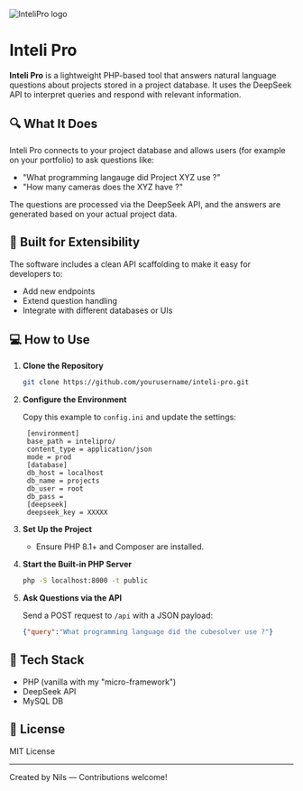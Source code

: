 ![InteliPro logo](https://github.com/user-attachments/assets/541a2876-b431-4a48-8c65-f9aea8e8dad9)
# Inteli Pro

**Inteli Pro** is a lightweight PHP-based tool that answers natural language questions about projects stored in a project database. It uses the DeepSeek API to interpret queries and respond with relevant information.

## 🔍 What It Does

Inteli Pro connects to your project database and allows users (for example on your portfolio) to ask questions like:

- "What programming langauge did Project XYZ use ?"
- "How many cameras does the XYZ have ?"

The questions are processed via the DeepSeek API, and the answers are generated based on your actual project data.

## 🚧 Built for Extensibility

The software includes a clean API scaffolding to make it easy for developers to:

- Add new endpoints
- Extend question handling
- Integrate with different databases or UIs

## 💻 How to Use

1. **Clone the Repository**
   ```bash
   git clone https://github.com/yourusername/inteli-pro.git
   ```

2. **Configure the Environment**

   Copy this example to `config.ini` and update the settings:
   ```env
    [environment]
    base_path = intelipro/
    content_type = application/json
    mode = prod
    [database]
    db_host = localhost
    db_name = projects
    db_user = root
    db_pass = 
    [deepseek]
    deepseek_key = XXXXX
   ```

3. **Set Up the Project**

   - Ensure PHP 8.1+ and Composer are installed.

4. **Start the Built-in PHP Server**
   ```bash
   php -S localhost:8000 -t public
   ```

5. **Ask Questions via the API**

   Send a POST request to `/api` with a JSON payload:
   ```json
   {"query":"What programming language did the cubesolver use ?"}
   ```
   
## 🧩 Tech Stack

- PHP (vanilla with my "micro-framework")
- DeepSeek API
- MySQL DB

## 📝 License

MIT License

---

Created by Nils — Contributions welcome!
